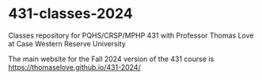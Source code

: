 # 431-classes-2024

Classes repository for PQHS/CRSP/MPHP 431 with Professor Thomas Love at Case Western Reserve University

The main website for the Fall 2024 version of the 431 course is <https://thomaselove.github.io/431-2024/>
